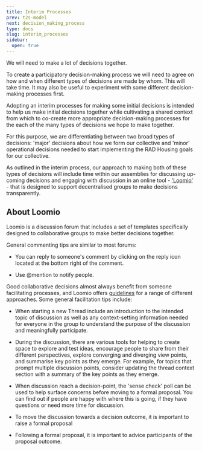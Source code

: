 ```yaml
---
title: Interim Processes
prev: t2s-model
next: decision_making_process
type: docs
slug: interim_processes
sidebar:
  open: true
---
```


We will need to make a lot of decisions together. 

To create a participatory decision-making process we will need to agree on how and when different types of decisions are made by whom. This will take time. It may also be useful to experiment with some different decision-making processes first.

Adopting an interim processes for making some initial decisions is intended to help us make initial decisions together while cultivating a shared context from which to co-create more appropriate decision-making processes for the each of the many types of decisions we hope to make together.

For this purpose, we are differentiating between two broad types of decisions: 'major' decisions about how we form our collective and 'minor' operational decisions needed to start implementing the RAD Housing goals for our collective.

As outlined in the interim process, our approach to making both of these types of decisions will include time within our assemblies for discussing up-coming decisions and engaging with discussion in an online tool - ['Loomio'](handbook/content/handbook/Guides/Loomio_intro.md) - that is designed to support decentralised groups to make decisions transparently. 


## About Loomio 

Loomio is a discussion forum that includes a set of templates specifically designed to collaborative groups to make better  decisions together. 

General commenting tips are similar to most forums:

  * You can reply to someone's comment by clicking on the reply icon located at the bottom right of the comment.

  * Use @mention to notify people.

Good collaborative decisions almost always benefit from someone facilitating processes, and Loomio offers [guidelines](https://help.loomio.com/en/user_manual/getting_started/decisions/index.html) for a range of different approaches. Some general facilitation tips include: 

 * When starting a new Thread include an introduction to the intended topic of discussion as well as any context-setting information needed for everyone in the group to understand the purpose of the discussion and meaningfully participate.

 * During the discussion, there are various tools for helping to create space to explore and test ideas, encourage people to share from their different perspectives, explore converging and diverging view points, and summarise key points as they emerge. For example, for topics that prompt multiple discussion points, consider updating the thread context section with a summary of the key points as they emerge.

 * When discussion reach a decision-point, the 'sense check' poll can be used to help surface concerns before moving to a formal proposal. You can find out if people are happy with where this is going, if they have questions or need more time for discussion.

 * To move the discussion towards a decision outcome, it is important to raise a formal proposal

 * Following a formal proposal, it is important to advice participants of the proposal outcome.
